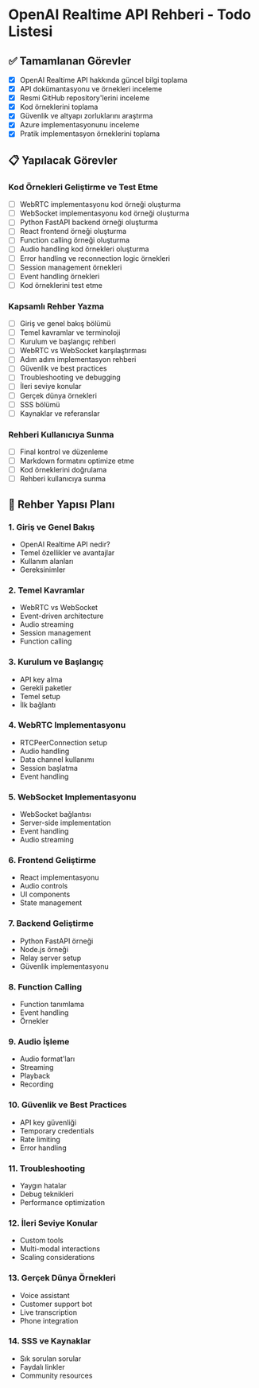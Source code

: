 # OpenAI Realtime API Rehberi - Todo Listesi

## ✅ Tamamlanan Görevler

- [x] OpenAI Realtime API hakkında güncel bilgi toplama
- [x] API dokümantasyonu ve örnekleri inceleme
- [x] Resmi GitHub repository'lerini inceleme
- [x] Kod örneklerini toplama
- [x] Güvenlik ve altyapı zorluklarını araştırma
- [x] Azure implementasyonunu inceleme
- [x] Pratik implementasyon örneklerini toplama

## 📋 Yapılacak Görevler

### Kod Örnekleri Geliştirme ve Test Etme
- [ ] WebRTC implementasyonu kod örneği oluşturma
- [ ] WebSocket implementasyonu kod örneği oluşturma
- [ ] Python FastAPI backend örneği oluşturma
- [ ] React frontend örneği oluşturma
- [ ] Function calling örneği oluşturma
- [ ] Audio handling kod örnekleri oluşturma
- [ ] Error handling ve reconnection logic örnekleri
- [ ] Session management örnekleri
- [ ] Event handling örnekleri
- [ ] Kod örneklerini test etme

### Kapsamlı Rehber Yazma
- [ ] Giriş ve genel bakış bölümü
- [ ] Temel kavramlar ve terminoloji
- [ ] Kurulum ve başlangıç rehberi
- [ ] WebRTC vs WebSocket karşılaştırması
- [ ] Adım adım implementasyon rehberi
- [ ] Güvenlik ve best practices
- [ ] Troubleshooting ve debugging
- [ ] İleri seviye konular
- [ ] Gerçek dünya örnekleri
- [ ] SSS bölümü
- [ ] Kaynaklar ve referanslar

### Rehberi Kullanıcıya Sunma
- [ ] Final kontrol ve düzenleme
- [ ] Markdown formatını optimize etme
- [ ] Kod örneklerini doğrulama
- [ ] Rehberi kullanıcıya sunma

## 📖 Rehber Yapısı Planı

### 1. Giriş ve Genel Bakış
- OpenAI Realtime API nedir?
- Temel özellikler ve avantajlar
- Kullanım alanları
- Gereksinimler

### 2. Temel Kavramlar
- WebRTC vs WebSocket
- Event-driven architecture
- Audio streaming
- Session management
- Function calling

### 3. Kurulum ve Başlangıç
- API key alma
- Gerekli paketler
- Temel setup
- İlk bağlantı

### 4. WebRTC Implementasyonu
- RTCPeerConnection setup
- Audio handling
- Data channel kullanımı
- Session başlatma
- Event handling

### 5. WebSocket Implementasyonu
- WebSocket bağlantısı
- Server-side implementation
- Event handling
- Audio streaming

### 6. Frontend Geliştirme
- React implementasyonu
- Audio controls
- UI components
- State management

### 7. Backend Geliştirme
- Python FastAPI örneği
- Node.js örneği
- Relay server setup
- Güvenlik implementasyonu

### 8. Function Calling
- Function tanımlama
- Event handling
- Örnekler

### 9. Audio İşleme
- Audio format'ları
- Streaming
- Playback
- Recording

### 10. Güvenlik ve Best Practices
- API key güvenliği
- Temporary credentials
- Rate limiting
- Error handling

### 11. Troubleshooting
- Yaygın hatalar
- Debug teknikleri
- Performance optimization

### 12. İleri Seviye Konular
- Custom tools
- Multi-modal interactions
- Scaling considerations

### 13. Gerçek Dünya Örnekleri
- Voice assistant
- Customer support bot
- Live transcription
- Phone integration

### 14. SSS ve Kaynaklar
- Sık sorulan sorular
- Faydalı linkler
- Community resources

